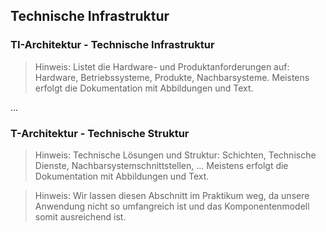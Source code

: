 
## Technische Infrastruktur

###	TI-Architektur - Technische Infrastruktur

> Hinweis: Listet die Hardware- und Produktanforderungen auf: Hardware, Betriebssysteme, Produkte, Nachbarsysteme. 
> Meistens erfolgt die Dokumentation mit Abbildungen und Text.

...

###	T-Architektur - Technische Struktur

> Hinweis: Technische Lösungen und Struktur: Schichten, Technische Dienste, Nachbarsystemschnittstellen, ...
> Meistens erfolgt die Dokumentation mit Abbildungen und Text.

> Hinweis: Wir lassen diesen Abschnitt im Praktikum weg, da unsere Anwendung nicht so umfangreich ist und das
> Komponentenmodell somit ausreichend ist. 